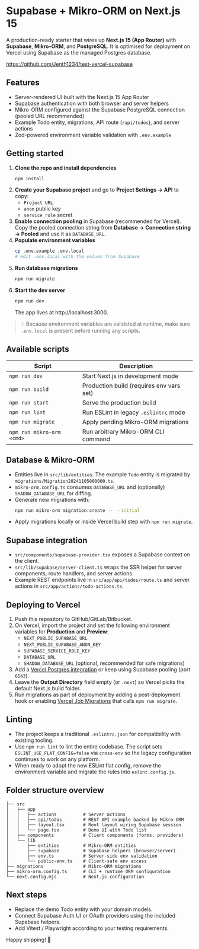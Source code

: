 # Supabase + Mikro-ORM on Next.js 15

A production-ready starter that wires up **Next.js 15 (App Router)** with **Supabase**, **Mikro-ORM**, and **PostgreSQL**. It is optimised for deployment on Vercel using Supabase as the managed Postgres database.

https://github.com/Jenth1234/test-vercel-supabase

## Features

- Server-rendered UI built with the Next.js 15 App Router
- Supabase authentication with both browser and server helpers
- Mikro-ORM configured against the Supabase PostgreSQL connection (pooled URL recommended)
- Example Todo entity, migrations, API route (`/api/todos`), and server actions
- Zod-powered environment variable validation with `.env.example`

## Getting started

1. **Clone the repo and install dependencies**
   ```bash
   npm install
   ```
2. **Create your Supabase project** and go to **Project Settings → API** to copy:
   - `Project URL`
   - `anon` public key
   - `service_role` secret
3. **Enable connection pooling** in Supabase (recommended for Vercel). Copy the pooled connection string from **Database → Connection string → Pooled** and use it as `DATABASE_URL`.
4. **Populate environment variables**
   ```bash
   cp .env.example .env.local
   # edit .env.local with the values from Supabase
   ```
5. **Run database migrations**
   ```bash
   npm run migrate
   ```
6. **Start the dev server**
   ```bash
   npm run dev
   ```
   The app lives at http://localhost:3000.

> 💡 Because environment variables are validated at runtime, make sure `.env.local` is present before running any scripts.

## Available scripts

| Script            | Description |
| ----------------- | ----------- |
| `npm run dev`     | Start Next.js in development mode |
| `npm run build`   | Production build (requires env vars set) |
| `npm run start`   | Serve the production build |
| `npm run lint`    | Run ESLint in legacy `.eslintrc` mode |
| `npm run migrate` | Apply pending Mikro-ORM migrations |
| `npm run mikro-orm <cmd>` | Run arbitrary Mikro-ORM CLI command |

## Database & Mikro-ORM

- Entities live in `src/lib/entities`. The example `Todo` entity is migrated by `migrations/Migration20241105000000.ts`.
- `mikro-orm.config.ts` consumes `DATABASE_URL` and (optionally) `SHADOW_DATABASE_URL` for diffing.
- Generate new migrations with:
  ```bash
  npm run mikro-orm migration:create -- --initial
  ```
- Apply migrations locally or inside Vercel build step with `npm run migrate`.

## Supabase integration

- `src/components/supabase-provider.tsx` exposes a Supabase context on the client.
- `src/lib/supabase/server-client.ts` wraps the SSR helper for server components, route handlers, and server actions.
- Example REST endpoints live in `src/app/api/todos/route.ts` and server actions in `src/app/actions/todo-actions.ts`.

## Deploying to Vercel

1. Push this repository to GitHub/GitLab/Bitbucket.
2. On Vercel, import the project and set the following environment variables for **Production** and **Preview**:
   - `NEXT_PUBLIC_SUPABASE_URL`
   - `NEXT_PUBLIC_SUPABASE_ANON_KEY`
   - `SUPABASE_SERVICE_ROLE_KEY`
   - `DATABASE_URL`
   - `SHADOW_DATABASE_URL` (optional, recommended for safe migrations)
3. Add a [Vercel Postgres integration](https://vercel.com/integrations/supabase) or keep using Supabase pooling (port `6543`).
4. Leave the **Output Directory** field empty (or `.next`) so Vercel picks the default Next.js build folder.
5. Run migrations as part of deployment by adding a post-deployment hook or enabling [Vercel Job Migrations](https://vercel.com/docs/workflows/scheduled-jobs) that calls `npm run migrate`.

## Linting

- The project keeps a traditional `.eslintrc.json` for compatibility with existing tooling.
- Use `npm run lint` to lint the entire codebase. The script sets `ESLINT_USE_FLAT_CONFIG=false` via `cross-env` so the legacy configuration continues to work on any platform.
- When ready to adopt the new ESLint flat config, remove the environment variable and migrate the rules into `eslint.config.js`.

## Folder structure overview

```
├── src
│   ├── app
│   │   ├── actions          # Server actions
│   │   ├── api/todos        # REST API example backed by Mikro-ORM
│   │   ├── layout.tsx       # Root layout wiring Supabase session
│   │   └── page.tsx         # Demo UI with Todo list
│   ├── components           # Client components (forms, providers)
│   └── lib
│       ├── entities         # Mikro-ORM entities
│       ├── supabase         # Supabase helpers (browser/server)
│       ├── env.ts           # Server-side env validation
│       └── public-env.ts    # Client-safe env access
├── migrations               # Mikro-ORM migrations
├── mikro-orm.config.ts      # CLI + runtime ORM configuration
└── next.config.mjs          # Next.js configuration
```

## Next steps

- Replace the demo Todo entity with your domain models.
- Connect Supabase Auth UI or OAuth providers using the included Supabase helpers.
- Add Vitest / Playwright according to your testing requirements.

Happy shipping! 🚀
